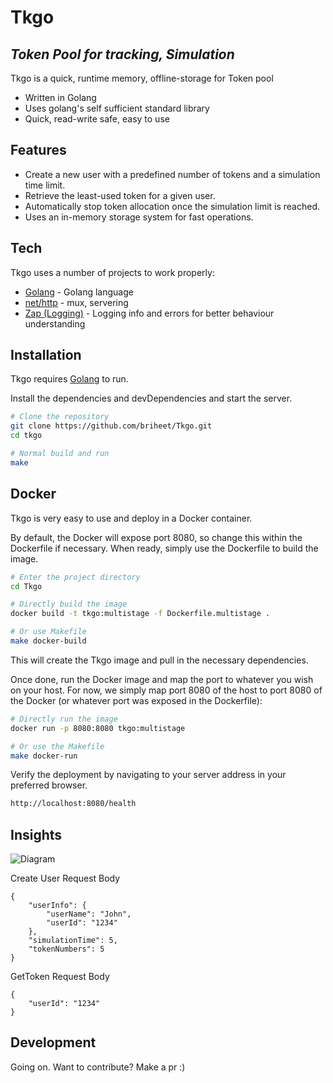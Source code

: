 # Tkgo

## _Token Pool for tracking, Simulation_

Tkgo is a quick, runtime memory, offline-storage for Token pool

- Written in Golang
- Uses golang's self sufficient standard library
- Quick, read-write safe, easy to use

## Features

- Create a new user with a predefined number of tokens and a simulation time limit.
- Retrieve the least-used token for a given user.
- Automatically stop token allocation once the simulation limit is reached.
- Uses an in-memory storage system for fast operations.

## Tech

Tkgo uses a number of projects to work properly:

- [Golang] - Golang language
- [net/http] - mux, servering
- [Zap (Logging)] - Logging info and errors for better behaviour understanding

## Installation

Tkgo requires [Golang](https://go.dev/) to run.

Install the dependencies and devDependencies and start the server.

```sh
# Clone the repository
git clone https://github.com/briheet/Tkgo.git
cd tkgo

# Normal build and run
make
```

## Docker

Tkgo is very easy to use and deploy in a Docker container.

By default, the Docker will expose port 8080, so change this within the
Dockerfile if necessary. When ready, simply use the Dockerfile to
build the image.

```sh
# Enter the project directory
cd Tkgo

# Directly build the image
docker build -t tkgo:multistage -f Dockerfile.multistage .

# Or use Makefile
make docker-build
```

This will create the Tkgo image and pull in the necessary dependencies.

Once done, run the Docker image and map the port to whatever you wish on
your host. For now, we simply map port 8080 of the host to
port 8080 of the Docker (or whatever port was exposed in the Dockerfile):

```sh
# Directly run the image
docker run -p 8080:8080 tkgo:multistage

# Or use the Makefile
make docker-run
```

Verify the deployment by navigating to your server address in
your preferred browser.

```sh
http://localhost:8080/health
```

## Insights

![Diagram](./docs/TkgoMap.drawio)

Create User Request Body

```
{
    "userInfo": {
        "userName": "John",
        "userId": "1234"
    },
    "simulationTime": 5,
    "tokenNumbers": 5
}
```

GetToken Request Body

```
{
    "userId": "1234"
}
```

## Development

Going on. Want to contribute? Make a pr :)

[//]: # "These are reference links used in the body of this note and get stripped out when the markdown processor does its job. There is no need to format nicely because it shouldn't be seen. Thanks SO - http://stackoverflow.com/questions/4823468/store-comments-in-markdown-syntax"
[net/http]: https://pkg.go.dev/net/http
[Zap (Logging)]: https://github.com/uber-go/zap
[Golang]: http://go.dev
